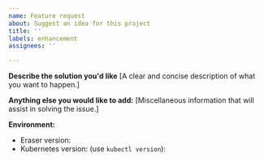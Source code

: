 ```yaml
---
name: Feature request
about: Suggest an idea for this project
title: ''
labels: enhancement
assignees: ''

---
```


**Describe the solution you'd like**
[A clear and concise description of what you want to happen.]


**Anything else you would like to add:**
[Miscellaneous information that will assist in solving the issue.]


**Environment:**

- Eraser version:
- Kubernetes version: (use `kubectl version`):
